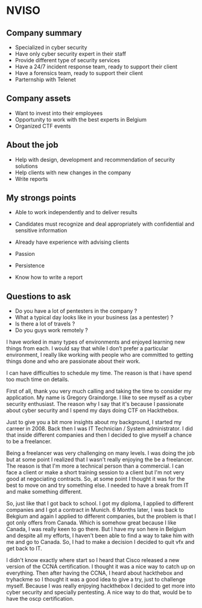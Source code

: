 # NVISO
## Company summary
- Specialized in cyber security
- Have only cyber security expert in their staff
- Provide different type of security services
- Have a 24/7 incident response team, ready to support their client
- Have a forensics team, ready to support their client
- Parternship with Telenet

## Company assets
- Want to invest into their employees
- Opportunity to work with the best experts in Belgium
- Organized CTF events

## About the job
- Help with design, development and recommendation of security solutions
- Help clients with new changes in the company
- Write reports

## My strongs points
- Able to work independently and to deliver results
- Candidates must recognize and deal appropriately with confidential and sensitive information
- Already have experience with advising clients

- Passion
- Persistence
- Know how to write a report

## Questions to ask
- Do you have a lot of pentesters in the company ?
- What a typical day looks like in your business (as a pentester) ?
- Is there a lot of travels ?
- Do you guys work remotely ?


I have worked in many types of environments and enjoyed learning new things from each. I would say that while I don’t prefer a particular environment, I really like working with people who are committed to getting things done and who are passionate about their work.

I can have difficulties to schedule my time. The reason is that i have spend too much time on details.


First of all, thank you very much calling and taking the time to consider my application.
My name is Gregory Graindorge. I like to see myself as a cyber security enthusiast. The reason why I say that it's because I passionate about cyber security and I spend my days doing CTF on Hackthebox. 

Just to give you a bit more insights about my background, I started my carreer in 2008. Back then I was IT Technician / System administrator. I did that inside different companies and then I decided to give myself a chance to be a freelancer. 


Being a freelancer was very challenging on many levels. I was doing the job but at some point I realized that I wasn't really enjoying the be a freelancer. The reason is that I'm more a technical person than a commercial. I can face a client or make a short training session to a client but I'm not very good at negociating contracts. So, at some point I thought it was for the best to move on and try something else. I needed to have a break from IT and make something different. 

So, just like that I got back to school. I got my diploma, I applied to different companies and I got a contract in Munich. 6 Months later, I was back to Bekgium and again I applied to different companies, but the problem is that I got only offers from Canada. Which is somehow great because I like Canada, I was really keen to go there. But I have my son here in Belgium and despite all my efforts, I haven't been able to find a way to take him with me and go to Canada. So, I had to make a decision I decided to quit vfx and get back to IT. 

I didn't know exactly where start so I heard that Cisco released a new version of the CCNA certification. I thought it was a nice way to catch up on everything. Then after having the CCNA, I heard about hackthebox and tryhackme so I thought it was a good idea to give a try, just to challenge myself. Because I was really enjoying hackthebox I decided to get more into cyber security and specially pentesting. A nice way to do that, would be to have the oscp certification. 
